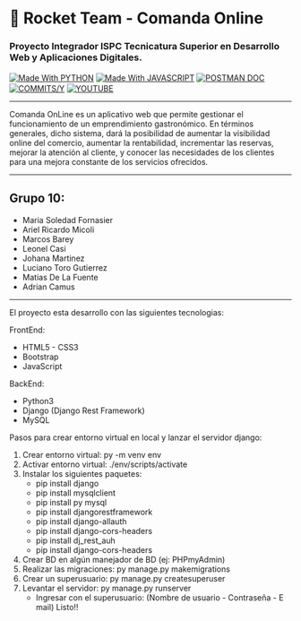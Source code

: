 # 🚀 Rocket Team - Comanda Online 
### Proyecto Integrador ISPC Tecnicatura Superior en Desarrollo Web y Aplicaciones Digitales.

<div style="display: inline_block">
  <a href="https://es.wikipedia.org/wiki/Python" target="_blank"><img align="center" alt="Made With PYTHON"  src="https://img.shields.io/badge/Made%20With-PHYTON-brightgreen"></a>
  <a href="https://es.wikipedia.org/wiki/JavaScript" target="_blank"><img align="center" alt="Made With JAVASCRIPT"  src="https://img.shields.io/badge/Made%20With-JavaScript-yellow"></a>
  <a href="#" target="_blank"><img align="center" alt="POSTMAN DOC"  src="https://img.shields.io/badge/Postman-ApiDoc-orange"></a>
  <a href="https://github.com/soleforna/integrador_ISP/graphs/contributors" target="_blank"><img align="center" alt="COMMITS/Y"  src="https://img.shields.io/github/commit-activity/y/soleforna/integrador_ISP"></a>
  <a href="https://youtu.be/HmA-erkNQzA" target="_blank"><img align="center" alt="YOUTUBE" src="https://img.shields.io/youtube/views/HmA-erkNQzA?label=View%20Video&style=social"></a>
</div>

-------

Comanda OnLine es un aplicativo web que permite gestionar el funcionamiento de un emprendimiento gastronómico. En términos generales, dicho sistema, dará la posibilidad de aumentar la visibilidad online del comercio, aumentar la rentabilidad, incrementar las reservas, mejorar la atención al cliente, y conocer las necesidades de los clientes para una mejora constante de los servicios ofrecidos.

-------

## Grupo 10:
*  Maria Soledad Fornasier
*  Ariel Ricardo Micoli
*  Marcos Barey
*  Leonel Casi
*  Johana Martinez
*  Luciano Toro Gutierrez
*  Matias De La Fuente
*  Adrian Camus

--------

El proyecto esta desarrollo con las siguientes tecnologias:

FrontEnd:
* HTML5 - CSS3
* Bootstrap
* JavaScript

BackEnd:
* Python3
* Django (Django Rest Framework)
* MySQL

Pasos para crear entorno virtual en local y lanzar el servidor django:

1) Crear entorno virtual:  py -m venv env
2) Activar entorno virtual: ./env/scripts/activate
3) Instalar los siguientes paquetes:
   *  pip install django 
   *  pip install mysqlclient
   *  pip install py mysql
   *  pip install djangorestframework
   *  pip install django-allauth
   *  pip install django-cors-headers
   *  pip install dj_rest_auh
   *  pip install django-cors-headers
4) Crear BD en algún manejador de BD (ej: PHPmyAdmin)
5) Realizar las migraciones: py manage.py makemigrations 
6) Crear un superusuario: py manage.py createsuperuser
7) Levantar el servidor: py manage.py runserver
   *  Ingresar con el superusuario: (Nombre de usuario - Contraseña - E mail)
Listo!!
